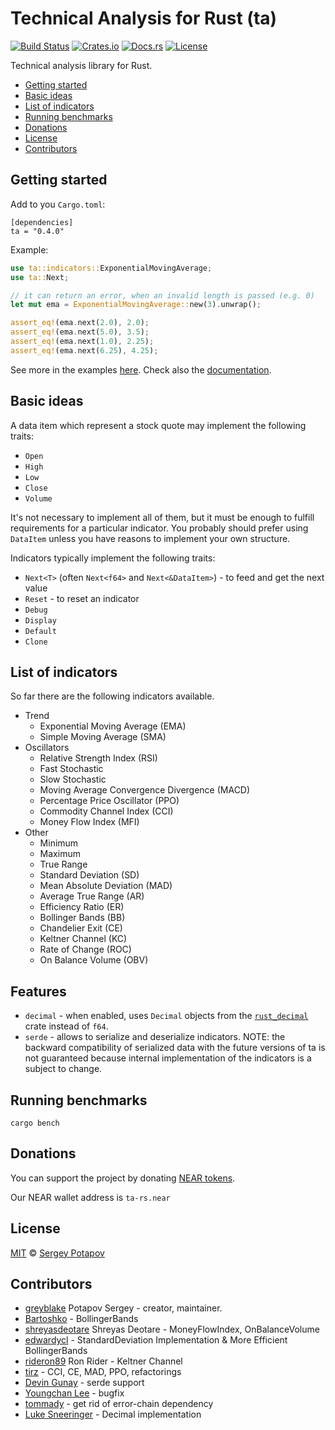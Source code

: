 # Technical Analysis for Rust (ta)

[![Build Status](https://img.shields.io/travis/greyblake/ta-rs)](https://travis-ci.org/greyblake/ta-rs)
[![Crates.io](https://img.shields.io/crates/v/ta)](https://crates.io/crates/ta)
[![Docs.rs](https://docs.rs/ta/badge.svg)](https://docs.rs/ta)
[![License](https://img.shields.io/crates/l/ta)](https://raw.githubusercontent.com/greyblake/ta-rs/master/LICENSE)

Technical analysis library for Rust.

- [Getting started](#getting-started)
- [Basic ideas](#basic-ideas)
- [List of indicators](#list-of-indicators)
- [Running benchmarks](#running-benchmarks)
- [Donations](#donations)
- [License](#license)
- [Contributors](#contributors)

## Getting started

Add to you `Cargo.toml`:

```
[dependencies]
ta = "0.4.0"
```

Example:

```rust
use ta::indicators::ExponentialMovingAverage;
use ta::Next;

// it can return an error, when an invalid length is passed (e.g. 0)
let mut ema = ExponentialMovingAverage::new(3).unwrap();

assert_eq!(ema.next(2.0), 2.0);
assert_eq!(ema.next(5.0), 3.5);
assert_eq!(ema.next(1.0), 2.25);
assert_eq!(ema.next(6.25), 4.25);
```

See more in the examples [here](https://github.com/greyblake/ta-rs/tree/master/examples).
Check also the [documentation](https://docs.rs/ta).

## Basic ideas

A data item which represent a stock quote may implement the following traits:

- `Open`
- `High`
- `Low`
- `Close`
- `Volume`

It's not necessary to implement all of them, but it must be enough to fulfill requirements for a particular indicator.
You probably should prefer using `DataItem` unless you have reasons to implement your own structure.

Indicators typically implement the following traits:

- `Next<T>` (often `Next<f64>` and `Next<&DataItem>`) - to feed and get the next value
- `Reset` - to reset an indicator
- `Debug`
- `Display`
- `Default`
- `Clone`

## List of indicators

So far there are the following indicators available.

- Trend
  - Exponential Moving Average (EMA)
  - Simple Moving Average (SMA)
- Oscillators
  - Relative Strength Index (RSI)
  - Fast Stochastic
  - Slow Stochastic
  - Moving Average Convergence Divergence (MACD)
  - Percentage Price Oscillator (PPO)
  - Commodity Channel Index (CCI)
  - Money Flow Index (MFI)
- Other
  - Minimum
  - Maximum
  - True Range
  - Standard Deviation (SD)
  - Mean Absolute Deviation (MAD)
  - Average True Range (AR)
  - Efficiency Ratio (ER)
  - Bollinger Bands (BB)
  - Chandelier Exit (CE)
  - Keltner Channel (KC)
  - Rate of Change (ROC)
  - On Balance Volume (OBV)

## Features

- `decimal` - when enabled, uses `Decimal` objects from the [`rust_decimal`] crate instead of `f64`.
- `serde` - allows to serialize and deserialize indicators. NOTE: the backward compatibility of serialized
  data with the future versions of ta is not guaranteed because internal implementation of the indicators is a subject to change.

[`rust_decimal`]: https://docs.rs/rust_decimal

## Running benchmarks

```
cargo bench
```

## Donations

You can support the project by donating [NEAR tokens](https://near.org).

Our NEAR wallet address is `ta-rs.near`

## License

[MIT](https://github.com/greyblake/ta-rs/blob/master/LICENSE) © [Sergey Potapov](http://greyblake.com/)

## Contributors

- [greyblake](https://github.com/greyblake) Potapov Sergey - creator, maintainer.
- [Bartoshko](https://github.com/Bartoshko) - BollingerBands
- [shreyasdeotare](https://github.com/shreyasdeotare) Shreyas Deotare - MoneyFlowIndex, OnBalanceVolume
- [edwardycl](https://github.com/edwardycl) - StandardDeviation Implementation & More Efficient BollingerBands
- [rideron89](https://github.com/rideron89) Ron Rider - Keltner Channel
- [tirz](https://github.com/tirz) - CCI, CE, MAD, PPO, refactorings
- [Devin Gunay](https://github.com/dgunay) - serde support
- [Youngchan Lee](https://github.com/edwardycl) - bugfix
- [tommady](https://github.com/tommady) - get rid of error-chain dependency
- [Luke Sneeringer](https://github.com/lukesneeringer) - Decimal implementation
